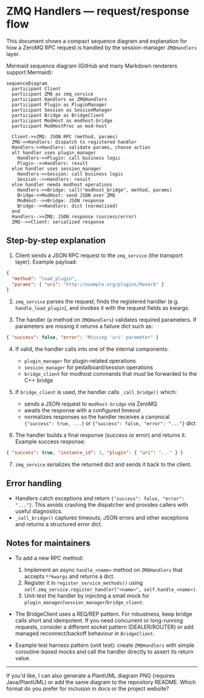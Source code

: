 # ZMQ Handlers — request/response flow

This document shows a compact sequence diagram and explanation for how a ZeroMQ RPC request is handled by the session-manager `ZMQHandlers` layer.

Mermaid sequence diagram (GitHub and many Markdown renderers support Mermaid):

```mermaid
sequenceDiagram
  participant Client
  participant ZMQ as zmq_service
  participant Handlers as ZMQHandlers
  participant Plugin as PluginManager
  participant Session as SessionManager
  participant Bridge as BridgeClient
  participant ModHost as modhost-bridge
  participant ModHostProc as mod-host

  Client->>ZMQ: JSON RPC (method, params)
  ZMQ->>Handlers: dispatch to registered handler
  Handlers->>Handlers: validate params, choose action
  alt handler uses plugin_manager
    Handlers->>Plugin: call business logic
    Plugin-->>Handlers: result
  else handler uses session_manager
    Handlers->>Session: call business logic
    Session-->>Handlers: result
  else handler needs modhost operations
    Handlers->>Bridge: call("modhost_bridge", method, params)
    Bridge->>ModHost: send JSON over ZMQ
    ModHost-->>Bridge: JSON response
    Bridge-->>Handlers: dict (normalized)
  end
  Handlers-->>ZMQ: JSON response (success/error)
  ZMQ-->>Client: serialized response
```

## Step-by-step explanation

1. Client sends a JSON RPC request to the `zmq_service` (the transport layer). Example payload:

```json
{
  "method": "load_plugin",
  "params": { "uri": "http://example.org/plugins/Reverb" }
}
```

2. `zmq_service` parses the request, finds the registered handler (e.g. `handle_load_plugin`), and invokes it with the request fields as kwargs.

3. The handler (a method on `ZMQHandlers`) validates required parameters. If parameters are missing it returns a failure dict such as:

```json
{ "success": false, "error": "Missing 'uri' parameter" }
```

4. If valid, the handler calls into one of the internal components:
   - `plugin_manager` for plugin-related operations
   - `session_manager` for pedalboard/session operations
   - `bridge_client` for modhost commands that must be forwarded to the C++ bridge

5. If `bridge_client` is used, the handler calls `_call_bridge()` which:
   - sends a JSON request to `modhost-bridge` via ZeroMQ
   - awaits the response with a configured timeout
   - normalizes responses so the handler receives a canonical `{"success": true, ...}` or `{"success": false, "error": "..."}` dict

6. The handler builds a final response (success or error) and returns it. Example success response:

```json
{ "success": true, "instance_id": 3, "plugin": { "uri": "..." } }
```

7. `zmq_service` serializes the returned dict and sends it back to the client.

## Error handling

- Handlers catch exceptions and return `{"success": false, "error": "..."}`. This avoids crashing the dispatcher and provides callers with useful diagnostics.
- `_call_bridge()` captures timeouts, JSON errors and other exceptions and returns a structured error dict.

## Notes for maintainers

- To add a new RPC method:
  1. Implement an async `handle_<name>` method on `ZMQHandlers` that accepts `**kwargs` and returns a dict.
  2. Register it in `register_service_methods()` using `self.zmq_service.register_handler("<name>", self.handle_<name>)`.
  3. Unit-test the handler by injecting a small mock for `plugin_manager`/`session_manager`/`bridge_client`.

- The BridgeClient uses a REQ/REP pattern. For robustness, keep bridge calls short and idempotent. If you need concurrent or long-running requests, consider a different socket pattern (DEALER/ROUTER) or add managed reconnect/backoff behaviour in `BridgeClient`.

- Example test harness pattern (unit test): create `ZMQHandlers` with simple coroutine-based mocks and call the handler directly to assert its return value.

---

If you'd like, I can also generate a PlantUML diagram PNG (requires Java/PlantUML) or add the same diagram to the repository README. Which format do you prefer for inclusion in docs or the project website?